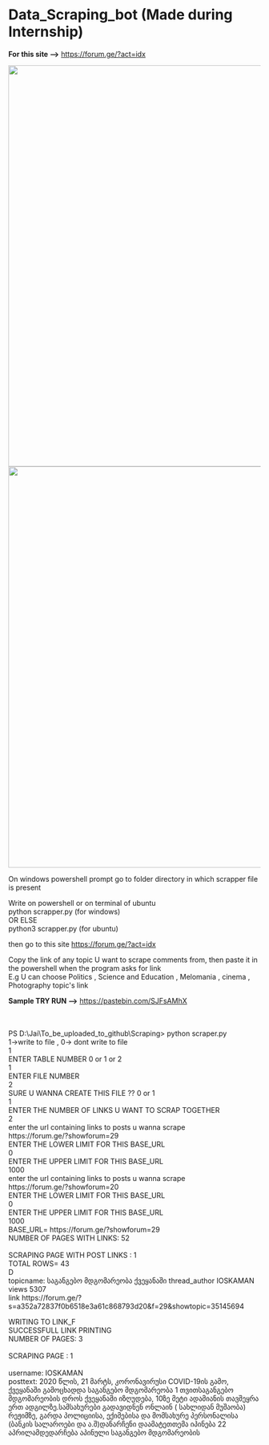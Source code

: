 # Data_Scraping_bot (Made during Internship)
<b>For this site --></b>  https://forum.ge/?act=idx
<p>
<img src="https://user-images.githubusercontent.com/42890838/95018174-9e35c480-067b-11eb-9da3-32bf6228db47.jpg" width="1200px" height="800px">

<img src="https://user-images.githubusercontent.com/42890838/95018175-9fff8800-067b-11eb-86a7-d045918fa563.jpg" width="1200px" height="800px">

</p>

On windows powershell prompt go to folder directory in which scrapper file is present 

Write on powershell or on terminal of ubuntu <br/>
python scrapper.py  (for windows)  <br/>OR ELSE<br/>python3 scrapper.py    (for ubuntu)

then go to this site https://forum.ge/?act=idx

Copy the link of any topic U want to scrape comments from, then paste it in the powershell when the program asks for link<br/>
E.g U can choose Politics , Science and Education , Melomania , cinema , Photography   topic's link 

<b>Sample TRY RUN --></b>  https://pastebin.com/SJFsAMhX

<br>
<br>
PS D:\Jai\To_be_uploaded_to_github\Scraping> python scraper.py<br>
1->write to file , 0-> dont write to file<br>
1<br>
ENTER TABLE NUMBER 0 or 1 or 2<br>
1<br>
ENTER FILE NUMBER<br>
2<br>
SURE U WANNA CREATE THIS FILE ?? 0 or 1<br>
1<br>
ENTER THE NUMBER OF LINKS U WANT TO SCRAP TOGETHER<br>
2<br>
enter the url containing links to posts u wanna scrape<br>
https://forum.ge/?showforum=29<br>
ENTER THE LOWER LIMIT FOR THIS BASE_URL<br>
0<br>
ENTER THE UPPER LIMIT FOR THIS BASE_URL<br>
1000<br>
enter the url containing links to posts u wanna scrape<br>
https://forum.ge/?showforum=20<br>
ENTER THE LOWER LIMIT FOR THIS BASE_URL<br>
0<br>
ENTER THE UPPER LIMIT FOR THIS BASE_URL<br>
1000<br>
BASE_URL= https://forum.ge/?showforum=29<br>
NUMBER OF PAGES WITH LINKS: 52<br>
<br> 
SCRAPING PAGE WITH POST LINKS :  1<br>
TOTAL ROWS= 43<br>
D<br>
topicname: საგანგებო მდგომარეობა ქვეყანაში  thread_author IOSKAMAN  views 5307<br>
link https://forum.ge/?s=a352a72837f0b6518e3a61c868793d20&f=29&showtopic=35145694<br>
 
WRITING TO LINK_F<br>
SUCCESSFULL LINK PRINTING<br>
NUMBER OF PAGES: 3<br>
<br>
SCRAPING PAGE :  1<br>
 <br>
username: IOSKAMAN<br>
posttext: 2020 წლის, 21 მარტს, კორონავირუსი COVID-19ის გამო, ქვეყანაში გამოცხადდა საგანგებო მდგომარეობა 1 თვითსაგანგებო მდგომარეობის დროს ქვეყანაში იზღუდება, 10ზე მეტი ადამიანის თავშეყრა ერთ ადგილზე.სამსახურები გადავიდნენ  ონლაინ ( სახლიდან მუშაობა) რეჟიმზე, გარდა პოლიციისა, ექიმებისა და მომსახურე პერსონალისა (ბანკის სალაროები და ა.შ)დანარჩენი დაამატეთთემა იპინება  22 აპრილამდედარჩება აპინული საგანგებო მდგომარეობის
